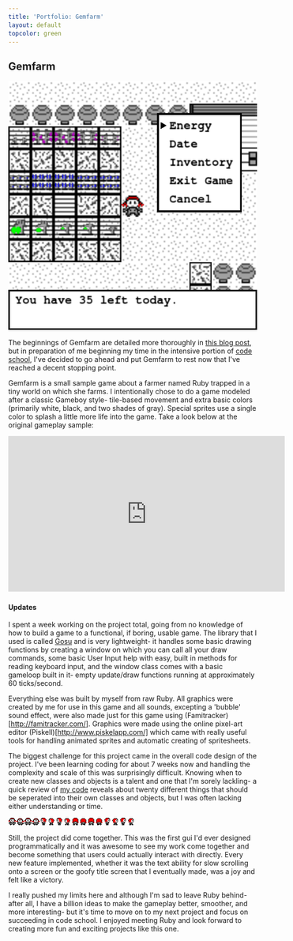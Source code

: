 ```yaml
---
title: 'Portfolio: Gemfarm'
layout: default
topcolor: green
--- 
```


## Gemfarm

![Old Homepage](/img/gemfarm-gameplay.png)

The beginnings of Gemfarm are detailed more thoroughly in [this blog post](/2015/02/18/gemfarm_intro/), but in preparation of me beginning my time in the intensive portion of [code school](/portfolio/dev-bootcamp/), I've decided to go ahead and put Gemfarm to rest now that I've reached a decent stopping point.

Gemfarm is a small sample game about a farmer named Ruby trapped in a tiny world on which she farms. I intentionally chose to do a game modeled after a classic Gameboy style- tile-based movement and extra basic colors (primarily white, black, and two shades of gray). Special sprites use a single color to splash a little more life into the game. Take a look below at the original gameplay sample:

<div class="video-container"><iframe width="560" height="315" src="https://www.youtube.com/embed/KDbtDBXPrwM" frameborder="0" allowfullscreen></iframe></div>

#### Updates

I spent a week working on the project total, going from no knowledge of how to build a game to a functional, if boring, usable game. The library that I used is called [Gosu](http://www.libgosu.org/) and is very lightweight- it handles some basic drawing functions by creating a window on which you can call all your draw commands, some basic User Input help with easy, built in methods for reading keyboard input, and the window class comes with a basic gameloop built in it- empty update/draw functions running at approximately 60 ticks/second.

Everything else was built by myself from raw Ruby. All graphics were created by me for use in this game and all sounds, excepting a 'bubble' sound effect, were also made just for this game using (Famitracker)[http://famitracker.com/]. Graphics were made using the online pixel-art editor (Piskell)[http://www.piskelapp.com/] which came with really useful tools for handling animated sprites and automatic creating of spritesheets.

The biggest challenge for this project came in the overall code design of the project. I've been learning coding for about 7 weeks now and handling the complexity and scale of this was surprisingly difficult. Knowing when to create new classes and objects is a talent and one that I'm sorely lackling- a quick review of [my code](https://github.com/secade/gemfarm) reveals about twenty different things that should be seperated into their own classes and objects, but I was often lacking either understanding or time.

![Ruby Spritesheet](/img/gemfarm-ruby.png)

Still, the project did come together. This was the first gui I'd ever designed programmatically and it was awesome to see my work come together and become something that users could actually interact with directly. Every new feature implemented, whether it was the text ability for slow scrolling onto a screen or the goofy title screen that I eventually made, was a joy and felt like a victory. 

I really pushed my limits here and although I'm sad to leave Ruby behind- after all, I have a billion ideas to make the gameplay better, smoother, and more interesting- but it's time to move on to my next project and focus on succeeding in code school. I enjoyed meeting Ruby and look forward to creating more fun and exciting projects like this one. 